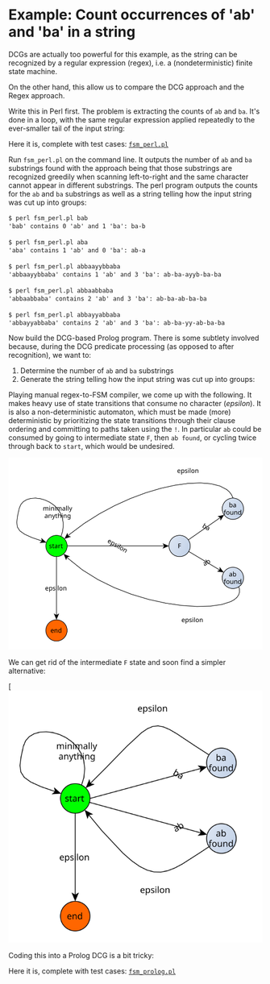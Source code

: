 # Example: Count occurrences of 'ab' and 'ba' in a string

DCGs are actually too powerful for this example, as the string can be recognized by a 
regular expression (regex), i.e. a  (nondeterministic) finite state machine.

On the other hand, this allow us to compare the DCG approach and the Regex approach.

Write this in Perl first. The problem is extracting the counts of `ab` and `ba`. It's 
done in a loop, with the same regular expression applied repeatedly to the ever-smaller
tail of the input string:

Here it is, complete with test cases: [`fsm_perl.pl`](fsm_perl.pl)

Run `fsm_perl.pl` on the command line. It outputs the number of `ab` and `ba` substrings
found with the approach being that those substrings are recognized greedily when scanning
left-to-right and the same character cannot appear in different substrings. The perl 
program outputs the counts for the `ab` and `ba` substrings as well as a string telling how
the input string was cut up into groups:

```
$ perl fsm_perl.pl bab
'bab' contains 0 'ab' and 1 'ba': ba-b

$ perl fsm_perl.pl aba
'aba' contains 1 'ab' and 0 'ba': ab-a

$ perl fsm_perl.pl abbaayybbaba
'abbaayybbaba' contains 1 'ab' and 3 'ba': ab-ba-ayyb-ba-ba

$ perl fsm_perl.pl abbaabbaba
'abbaabbaba' contains 2 'ab' and 3 'ba': ab-ba-ab-ba-ba

$ perl fsm_perl.pl abbayyabbaba
'abbayyabbaba' contains 2 'ab' and 3 'ba': ab-ba-yy-ab-ba-ba
```

Now build the DCG-based Prolog program. There is some subtlety involved because, during the
DCG predicate processing (as opposed to after recognition), we want to:

1. Determine the number of `ab` and `ba` substrings
2. Generate the string telling how the input string was cut up into groups:

Playing manual regex-to-FSM compiler, we come up with the following. It makes heavy use
of state transitions that consume no character (_epsilon_). It is also a non-deterministic
automaton, which must be made (more) deterministic by prioritizing the state transitions
through their clause ordering and committing to paths taken using the `!`.  In particular
`ab` could be consumed by going to intermediate state `F`, then `ab found`, or cycling 
twice through back to `start`, which would be undesired.

![regex_fsm_1](regex_fsm_1.svg)

We can get rid of the intermediate `F` state and soon find a simpler alternative:

[![regex_fsm_2](regex_fsm_2.svg)

Coding this into a Prolog DCG is a bit tricky:

Here it is, complete with test cases: [`fsm_prolog.pl`](fsm_prolog.pl)



